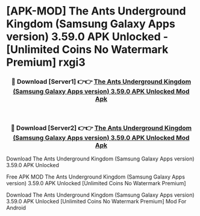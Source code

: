 # [APK-MOD] The Ants  Underground Kingdom (Samsung Galaxy Apps version) 3.59.0 APK Unlocked - [Unlimited Coins No Watermark Premium] rxgi3



<div align="center">
<h3>🔴 Download [Server1] 👉👉 <a href="https://momento.my/?title=The_Ants__Underground_Kingdom_(Samsung_Galaxy_Apps_version)_3.59.0_APK_Unlocked">The Ants  Underground Kingdom (Samsung Galaxy Apps version) 3.59.0 APK Unlocked Mod Apk</a></h3><br>

<h3>🔴 Download [Server2] 👉👉 <a href="https://momento.my/?title=The_Ants__Underground_Kingdom_(Samsung_Galaxy_Apps_version)_3.59.0_APK_Unlocked">The Ants  Underground Kingdom (Samsung Galaxy Apps version) 3.59.0 APK Unlocked Mod Apk</a></h3>
</div>



Download The Ants  Underground Kingdom (Samsung Galaxy Apps version) 3.59.0 APK Unlocked 

Free APK MOD The Ants  Underground Kingdom (Samsung Galaxy Apps version) 3.59.0 APK Unlocked [Unlimited Coins No Watermark Premium]

Download The Ants  Underground Kingdom (Samsung Galaxy Apps version) 3.59.0 APK Unlocked [Unlimited Coins No Watermark Premium] Mod For Android

